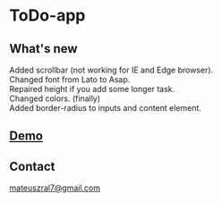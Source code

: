 # ToDo-app

## What's new

Added scrollbar (not working for IE and Edge browser). <br />
Changed font from Lato to Asap. <br />
Repaired height if you add some longer task. <br />
Changed colors. (finally) <br />
Added border-radius to inputs and content element. <br />

## [Demo](https://mixereqv1.github.io/ToDo-app)

## Contact
mateuszral7@gmail.com
